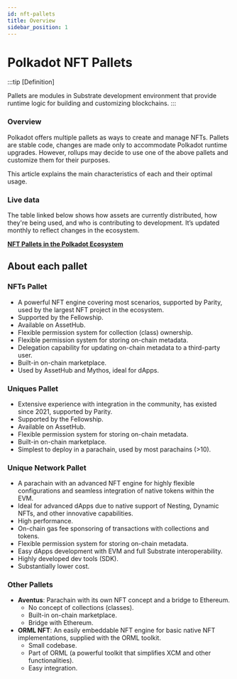 ```yaml
---
id: nft-pallets
title: Overview
sidebar_position: 1
---
```


# Polkadot NFT Pallets

:::tip [Definition]

Pallets are modules in Substrate development environment that provide runtime logic for building and customizing blockchains.
:::

### Overview

Polkadot offers multiple pallets as ways to create and manage NFTs. 
Pallets are stable code, changes are made only to accommodate Polkadot runtime upgrades. However, rollups may decide to use one of the above pallets and customize them for their purposes. 

This article explains the main characteristics of each and their optimal usage.

<h3 style={{ color: '#6a0dad' }}>Live data</h3>

<p style={{ color: '#6a0dad' }}>
The table linked below shows how assets are currently distributed, how they're being used, and who is contributing to development. It’s updated monthly to reflect changes in the ecosystem.
</p>

**[NFT Pallets in the Polkadot Ecosystem](https://docs.google.com/spreadsheets/d/1BhlmF9BUw0z6B5qBAqC3j_NMZ0dbhenvgFNFIo4oPhQ/edit?usp=sharing)**




## About each pallet
### NFTs Pallet

- A powerful NFT engine covering most scenarios, supported by Parity, used by the largest NFT project in the ecosystem.
- Supported by the Fellowship.
- Available on AssetHub.
- Flexible permission system for collection (class) ownership.
- Flexible permission system for storing on-chain metadata.
- Delegation capability for updating on-chain metadata to a third-party user.
- Built-in on-chain marketplace.
- Used by AssetHub and Mythos, ideal for dApps.

### Uniques Pallet

- Extensive experience with integration in the community, has existed since 2021, supported by Parity.
- Supported by the Fellowship.
- Available on AssetHub.
- Flexible permission system for storing on-chain metadata.
- Built-in on-chain marketplace.
- Simplest to deploy in a parachain, used by most parachains (>10).

### Unique Network Pallet

- A parachain with an advanced NFT engine for highly flexible configurations and seamless integration of native tokens within the EVM.
- Ideal for advanced dApps due to native support of Nesting, Dynamic NFTs, and other innovative capabilities.
- High performance.
- On-chain gas fee sponsoring of transactions with collections and tokens.
- Flexible permission system for storing on-chain metadata.
- Easy dApps development with EVM and full Substrate interoperability.
- Highly developed dev tools (SDK).
- Substantially lower cost.

### Other Pallets

- **Aventus**: Parachain with its own NFT concept and a bridge to Ethereum.
  - No concept of collections (classes).
  - Built-in on-chain marketplace.
  - Bridge with Ethereum.
- **ORML NFT**: An easily embeddable NFT engine for basic native NFT implementations, supplied with the ORML toolkit.
  - Small codebase.
  - Part of ORML (a powerful toolkit that simplifies XCM and other functionalities).
  - Easy integration.